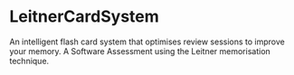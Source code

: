 # LeitnerCardSystem
An intelligent flash card system that optimises review sessions to improve your memory.
A Software Assessment using the Leitner memorisation technique.
